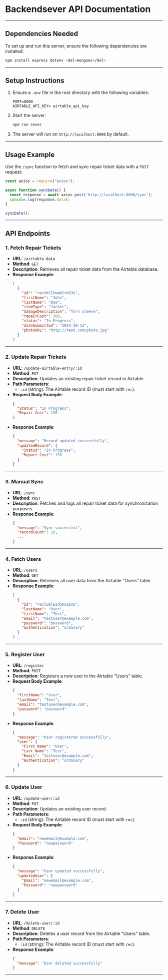 # Backendsever API Documentation

---

## Dependencies Needed
To set up and run this server, ensure the following dependencies are installed:
```bash
npm install express dotenv <del>mongoes</del>
```

---

## Setup Instructions
1. Ensure a `.env` file in the root directory with the following variables:
    ```
    PORT=8000
    AIRTABLE_API_KEY= airtable_api_key
    ```
2. Start the server:
    ```bash
    npm run sever
    ```
4. The server will run on `http://localhost:8000` by default.

---

## Usage Example
Use the `/sync` function to fetch and sync repair ticket data with a `POST` request:
```javascript
const axios = require("axios");

async function syncData() {
  const response = await axios.post('http://localhost:8000/sync');
  console.log(response.data);
}

syncData();
```

---

## API Endpoints

### 1. Fetch Repair Tickets
- **URL**: `/airtable-data`
- **Method**: `GET`
- **Description**: Retrieves all repair ticket data from the Airtable database.
- **Response Example**:
    ```json
    [
      {
        "id": "rectKCIVwm6CrKh3s",
        "firstName": "John",
        "lastName": "Doe",
        "itemType": "Jacket",
        "damageDescription": "Torn sleeve",
        "repairCost": 300,
        "status": "In Progress",
        "dateSubmitted": "2024-10-12",
        "photoURL": "http://test.com/photo.jpg"
      }
    ]
    ```

---

### 2. Update Repair Tickets
- **URL**: `/update-airtable-entry/:id`
- **Method**: `PUT`
- **Description**: Updates an existing repair ticket record in Airtable.
- **Path Parameters**:
  - `:id` (string): The Airtable record ID (must start with `rec`).
- **Request Body Example**:
    ```json
    {
      "Status": "In Progress",
      "Repair Cost": 150
    }
    ```
- **Response Example**:
    ```json
    {
      "message": "Record updated successfully",
      "updatedRecord": {
        "Status": "In Progress",
        "Repair Cost": 150
      }
    }
    ```

---

### 3. Manual Sync
- **URL**: `/sync`
- **Method**: `POST`
- **Description**: Fetches and logs all repair ticket data for synchronization purposes.
- **Response Example**:
    ```json
    {
      "message": "Sync successful",
      "recordCount": 10,
      ...
    }
    ```

---

### 4. Fetch Users
- **URL**: `/users`
- **Method**: `GET`
- **Description**: Retrieves all user data from the Airtable "Users" table.
- **Response Example**:
    ```json
    [
      {
        "id": "reclUalEsdSKo2pxG",
        "lastName": "User",
        "firstName": "Test",
        "email": "testuser@example.com",
        "password": "password",
        "authentication": "ordinary"
      }
    ]
    ```

---

### 5. Register User
- **URL**: `/register`
- **Method**: `POST`
- **Description**: Registers a new user in the Airtable "Users" table.
- **Request Body Example**:
    ```json
    {
      "firstName": "User",
      "lastName": "Test",
      "email": "testuser@example.com",
      "password": "password"
    }
    ```
- **Response Example**:
    ```json
    {
      "message": "User registered successfully",
      "user": {
        "First Name": "User",
        "Last Name": "Test",
        "Email": "testuser@example.com",
        "Authentication": "ordinary"
      }
    }
    ```

---

### 6. Update User
- **URL**: `/update-user/:id`
- **Method**: `PUT`
- **Description**: Updates an existing user record.
- **Path Parameters**:
  - `:id` (string): The Airtable record ID (must start with `rec`).
- **Request Body Example**:
    ```json
    {
      "Email": "newemail@example.com",
      "Password": "newpassword"
    }
    ```
- **Response Example**:
    ```json
    {
      "message": "User updated successfully",
      "updatedUser": {
        "Email": "newemail@example.com",
        "Password": "newpassword"
      }
    }
    ```

---

### 7. Delete User
- **URL**: `/delete-user/:id`
- **Method**: `DELETE`
- **Description**: Deletes a user record from the Airtable "Users" table.
- **Path Parameters**:
  - `:id` (string): The Airtable record ID (must start with `rec`).
- **Response Example**:
    ```json
    {
      "message": "User deleted successfully"
    }
    ```

---



